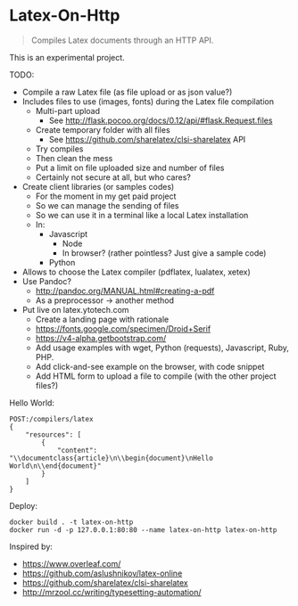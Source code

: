 # Latex-On-Http

> Compiles Latex documents through an HTTP API.

This is an experimental project.

TODO:
* Compile a raw Latex file (as file upload or as json value?)
* Includes files to use (images, fonts) during the Latex file compilation
  * Multi-part upload
    * See http://flask.pocoo.org/docs/0.12/api/#flask.Request.files
  * Create temporary folder with all files
    * See https://github.com/sharelatex/clsi-sharelatex API
  * Try compiles
  * Then clean the mess
  * Put a limit on file uploaded size and number of files
  * Certainly not secure at all, but who cares?
* Create client libraries (or samples codes)
    * For the moment in my get paid project
    * So we can manage the sending of files
    * So we can use it in a terminal like a local Latex installation
    * In:
        * Javascript
            * Node
            * In browser? (rather pointless? Just give a sample code)
        * Python
* Allows to choose the Latex compiler (pdflatex, lualatex, xetex)
* Use Pandoc?
  * http://pandoc.org/MANUAL.html#creating-a-pdf
  * As a preprocessor -> another method
* Put live on latex.ytotech.com
  * Create a landing page with rationale
  * https://fonts.google.com/specimen/Droid+Serif
  * https://v4-alpha.getbootstrap.com/
  * Add usage examples with wget, Python (requests), Javascript, Ruby, PHP.
  * Add click-and-see example on the browser, with code snippet
  * Add HTML form to upload a file to compile (with the other project files?)

Hello World:


```
POST:/compilers/latex
{
	"resources": [
		{
			"content": "\\documentclass{article}\n\\begin{document}\nHello World\n\\end{document}"
		}
	]
}
```

Deploy:

```
docker build . -t latex-on-http
docker run -d -p 127.0.0.1:80:80 --name latex-on-http latex-on-http
```

Inspired by:
* https://www.overleaf.com/
* https://github.com/aslushnikov/latex-online
* https://github.com/sharelatex/clsi-sharelatex
* http://mrzool.cc/writing/typesetting-automation/
